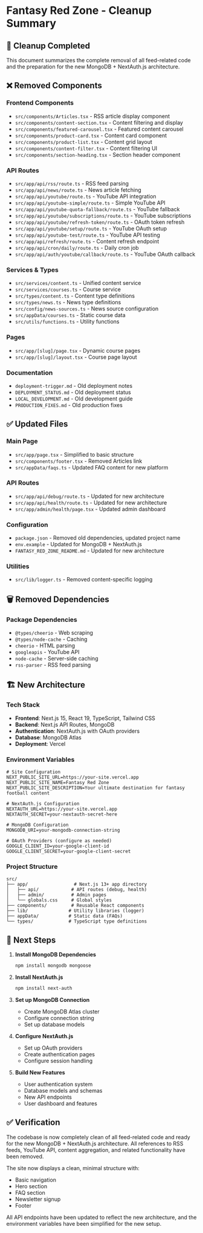 # Fantasy Red Zone - Cleanup Summary

## 🧹 Cleanup Completed

This document summarizes the complete removal of all feed-related code and the preparation for the new MongoDB + NextAuth.js architecture.

## ❌ Removed Components

### Frontend Components
- `src/components/Articles.tsx` - RSS article display component
- `src/components/content-section.tsx` - Content filtering and display
- `src/components/featured-carousel.tsx` - Featured content carousel
- `src/components/product-card.tsx` - Content card component
- `src/components/product-list.tsx` - Content grid layout
- `src/components/content-filter.tsx` - Content filtering UI
- `src/components/section-heading.tsx` - Section header component

### API Routes
- `src/app/api/rss/route.ts` - RSS feed parsing
- `src/app/api/news/route.ts` - News article fetching
- `src/app/api/youtube/route.ts` - YouTube API integration
- `src/app/api/youtube-simple/route.ts` - Simple YouTube API
- `src/app/api/youtube-quota-fallback/route.ts` - YouTube fallback
- `src/app/api/youtube/subscriptions/route.ts` - YouTube subscriptions
- `src/app/api/youtube/refresh-token/route.ts` - OAuth token refresh
- `src/app/api/youtube/setup/route.ts` - YouTube OAuth setup
- `src/app/api/youtube-test/route.ts` - YouTube API testing
- `src/app/api/refresh/route.ts` - Content refresh endpoint
- `src/app/api/cron/daily/route.ts` - Daily cron job
- `src/app/api/auth/youtube/callback/route.ts` - YouTube OAuth callback

### Services & Types
- `src/services/content.ts` - Unified content service
- `src/services/courses.ts` - Course service
- `src/types/content.ts` - Content type definitions
- `src/types/news.ts` - News type definitions
- `src/config/news-sources.ts` - News source configuration
- `src/appData/courses.ts` - Static course data
- `src/utils/functions.ts` - Utility functions

### Pages
- `src/app/[slug]/page.tsx` - Dynamic course pages
- `src/app/[slug]/layout.tsx` - Course page layout

### Documentation
- `deployment-trigger.md` - Old deployment notes
- `DEPLOYMENT_STATUS.md` - Old deployment status
- `LOCAL_DEVELOPMENT.md` - Old development guide
- `PRODUCTION_FIXES.md` - Old production fixes

## ✅ Updated Files

### Main Page
- `src/app/page.tsx` - Simplified to basic structure
- `src/components/footer.tsx` - Removed Articles link
- `src/appData/faqs.ts` - Updated FAQ content for new platform

### API Routes
- `src/app/api/debug/route.ts` - Updated for new architecture
- `src/app/api/health/route.ts` - Updated for new architecture
- `src/app/admin/health/page.tsx` - Updated admin dashboard

### Configuration
- `package.json` - Removed old dependencies, updated project name
- `env.example` - Updated for MongoDB + NextAuth.js
- `FANTASY_RED_ZONE_README.md` - Updated for new architecture

### Utilities
- `src/lib/logger.ts` - Removed content-specific logging

## 🗑️ Removed Dependencies

### Package Dependencies
- `@types/cheerio` - Web scraping
- `@types/node-cache` - Caching
- `cheerio` - HTML parsing
- `googleapis` - YouTube API
- `node-cache` - Server-side caching
- `rss-parser` - RSS feed parsing

## 🏗️ New Architecture

### Tech Stack
- **Frontend**: Next.js 15, React 19, TypeScript, Tailwind CSS
- **Backend**: Next.js API Routes, MongoDB
- **Authentication**: NextAuth.js with OAuth providers
- **Database**: MongoDB Atlas
- **Deployment**: Vercel

### Environment Variables
```env
# Site Configuration
NEXT_PUBLIC_SITE_URL=https://your-site.vercel.app
NEXT_PUBLIC_SITE_NAME=Fantasy Red Zone
NEXT_PUBLIC_SITE_DESCRIPTION=Your ultimate destination for fantasy football content

# NextAuth.js Configuration
NEXTAUTH_URL=https://your-site.vercel.app
NEXTAUTH_SECRET=your-nextauth-secret-here

# MongoDB Configuration
MONGODB_URI=your-mongodb-connection-string

# OAuth Providers (configure as needed)
GOOGLE_CLIENT_ID=your-google-client-id
GOOGLE_CLIENT_SECRET=your-google-client-secret
```

### Project Structure
```
src/
├── app/                 # Next.js 13+ app directory
│   ├── api/            # API routes (debug, health)
│   ├── admin/          # Admin pages
│   └── globals.css     # Global styles
├── components/         # Reusable React components
├── lib/               # Utility libraries (logger)
├── appData/           # Static data (FAQs)
└── types/             # TypeScript type definitions
```

## 🚀 Next Steps

1. **Install MongoDB Dependencies**
   ```bash
   npm install mongodb mongoose
   ```

2. **Install NextAuth.js**
   ```bash
   npm install next-auth
   ```

3. **Set up MongoDB Connection**
   - Create MongoDB Atlas cluster
   - Configure connection string
   - Set up database models

4. **Configure NextAuth.js**
   - Set up OAuth providers
   - Create authentication pages
   - Configure session handling

5. **Build New Features**
   - User authentication system
   - Database models and schemas
   - New API endpoints
   - User dashboard and features

## ✅ Verification

The codebase is now completely clean of all feed-related code and ready for the new MongoDB + NextAuth.js architecture. All references to RSS feeds, YouTube API, content aggregation, and related functionality have been removed.

The site now displays a clean, minimal structure with:
- Basic navigation
- Hero section
- FAQ section
- Newsletter signup
- Footer

All API endpoints have been updated to reflect the new architecture, and the environment variables have been simplified for the new setup.
